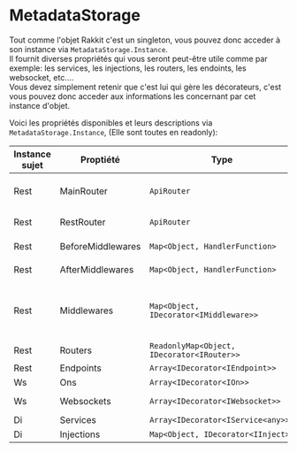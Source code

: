# MetadataStorage
Tout comme l'objet Rakkit c'est un singleton, vous pouvez donc acceder à son instance via `MetadataStorage.Instance`.  
Il fournit diverses propriétés qui vous seront peut-être utile comme par exemple: les services, les injections, les routers, les endoints, les websocket, etc....  
Vous devez simplement retenir que c'est lui qui gère les décorateurs, c'est vous pouvez donc acceder aux informations les concernant par cet instance d'objet.

Voici les propriétés disponibles et leurs descriptions via `MetadataStorage.Instance`, (Elle sont toutes en readonly):

| Instance sujet | Proptiété | Type | Description |
| --- | --- | --- | --- |
| Rest | MainRouter | `ApiRouter` | Le routeur principale de l'application `/` |
| Rest | RestRouter | `ApiRouter` | Le routeur de rest `/rest` par défaut |
| Rest | BeforeMiddlewares | `Map<Object, HandlerFunction>` | Tous les `@BeforeMiddleware` |
| Rest | AfterMiddlewares | `Map<Object, HandlerFunction>` | Tous les `@AfterMiddleware` |
| Rest | Middlewares | `Map<Object, IDecorator<IMiddleware>>` | Tous les middlewares (`@AfterMiddleware` et `@BeforeMiddleware`) |
| Rest | Routers | `ReadonlyMap<Object, IDecorator<IRouter>>` | Tous les `@Router` |
| Rest | Endpoints | `Array<IDecorator<IEndpoint>>` | Tous les `@Endpoint` |
| Ws | Ons | `Array<IDecorator<IOn>>` | Tous les `@On` |
| Ws | Websockets | `Array<IDecorator<IWebsocket>>` | Tous les `@Websocket` |
| Di | Services | `Array<IDecorator<IService<any>>>` | Tous les `@Service` |
| Di | Injections | `Map<Object, IDecorator<IInject>>` | Tous les `@Inject` |
